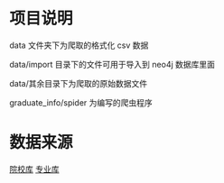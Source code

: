 # 项目说明

data 文件夹下为爬取的格式化 csv 数据

data/import 目录下的文件可用于导入到 neo4j 数据库里面
    
data/其余目录下为爬取的原始数据文件

graduate_info/spider 为编写的爬虫程序

# 数据来源

[院校库](https://yz.chsi.com.cn/sch/)
[专业库](https://yz.chsi.com.cn/zyk/)

